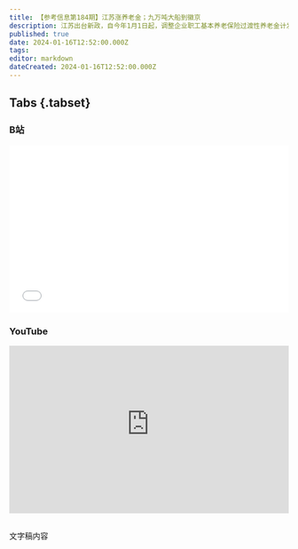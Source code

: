 ```yaml
---
title: 【参考信息第184期】江苏涨养老金；九万吨大船到徽京
description: 江苏出台新政，自今年1月1日起，调整企业职工基本养老保险过渡性养老金计发办法。2023年和2024年比较特殊，2023年是退休的一个高峰，大概有2600万人，2024年是养老金并轨改革十年过渡期最后一年。吃水11.6米的利比里亚籍散货轮“阿尔法发现”号，在南京港靠泊，刷新南京港开埠以来的最大纪录，“黄金水道”长江的含金量提升。几经波折，2023年稳外贸应该算是稳住了。83岁的丹麦女王玛格丽特二世当了52年国王之后退位，创下退休先例，瑞典挪威会效仿么？
published: true
date: 2024-01-16T12:52:00.000Z
tags:
editor: markdown
dateCreated: 2024-01-16T12:52:00.000Z
---
```


## Tabs {.tabset}
### B站
<div style="position: relative; padding: 30% 45%;">
<iframe style="position: absolute; width: 100%; height: 100%; left: 0; top: 0;" src="//player.bilibili.com/player.html?&bvid=BV1Fa4y1273F&page=1&as_wide=1&high_quality=1&danmaku=1&autoplay=0" scrolling="no" border="0" frameborder="no" framespacing="0" allowfullscreen="true"></iframe>
</div>

### YouTube
<div style="position: relative; padding: 30% 45%;">
<iframe style="position: absolute; top: 0; left: 0; width: 100%; height: 100%;" src="https://www.youtube-nocookie.com/embed/YoutubeVID" title="YouTube video player" frameborder="0" allow="accelerometer; autoplay; clipboard-write; encrypted-media; gyroscope; picture-in-picture" allowfullscreen></iframe>
</div>

##

文字稿内容